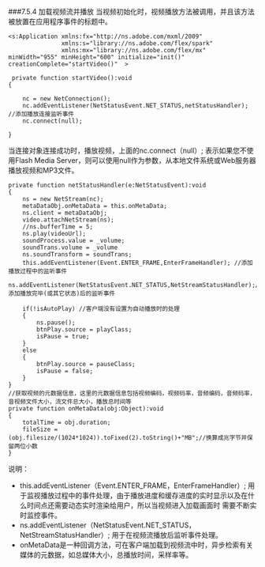 ###7.5.4 加载视频流并播放
当视频初始化时，视频播放方法被调用，并且该方法被放置在应用程序事件的标题中。


```
<s:Application xmlns:fx="http://ns.adobe.com/mxml/2009"
               xmlns:s="library://ns.adobe.com/flex/spark"
               xmlns:mx="library://ns.adobe.com/flex/mx" minWidth="955" minHeight="600" initialize="init()" creationComplete="startVideo()"  >
 
 private function startVideo():void
{
   
    nc = new NetConnection();
    nc.addEventListener(NetStatusEvent.NET_STATUS,netStatusHandler);  //添加播放连接监听事件
    nc.connect(null);
   
}
```

当连接对象连接成功时，播放视频，上面的nc.connect（null）; 表示如果您不使用Flash Media Server，则可以使用null作为参数，从本地文件系统或Web服务器播放视频和MP3文件。
                 


```
private function netStatusHandler(e:NetStatusEvent):void
{
    ns = new NetStream(nc);
    metaDataObj.onMetaData = this.onMetaData;
    ns.client = metaDataObj;
    video.attachNetStream(ns);
    //ns.bufferTime = 5;
    ns.play(videoUrl);
    soundProcess.value = _volume;
    soundTrans.volume = _volume
    ns.soundTransform = soundTrans;
    this.addEventListener(Event.ENTER_FRAME,EnterFrameHandler); //添加播放过程中的监听事件
    ns.addEventListener(NetStatusEvent.NET_STATUS,NetStreamStatusHandler);//添加播放完毕(或其它状态)后的监听事件
   
    if(!isAutoPlay) //客户端没有设置为自动播放时的处理
    {
        ns.pause();
        btnPlay.source = playClass; 
        isPause = true;
    }
    else
    {
        btnPlay.source = pauseClass; 
        isPause = false;
    }
}
//获取视频的元数据信息，这里的元数据信息包括视频编码，视频码率，音频编码，音频码率，音视频文件大小，流文件总大小，播放总时间等
private function onMetaData(obj:Object):void
{
    totalTime = obj.duration;
    fileSize = (obj.filesize/(1024*1024)).toFixed(2).toString()+"MB";//换算成兆字节并保留两位小数
}
```

说明：
- this.addEventListener（Event.ENTER_FRAME，EnterFrameHandler）; 用于监视播放过程中的事件处理，由于播放进度和缓存进度的实时显示以及在什么时间点还需要动态实时渲染给用户，所以当视频进入加载画面时 需要不断实时监控事件。
- ns.addEventListener（NetStatusEvent.NET_STATUS，NetStreamStatusHandler）; 用于在视频流播放后监听事件处理。
- onMetaData是一种回调方法，可在客户端加载到视频流中时，异步检索有关媒体的元数据，如总媒体大小，总播放时间，采样率等。
  